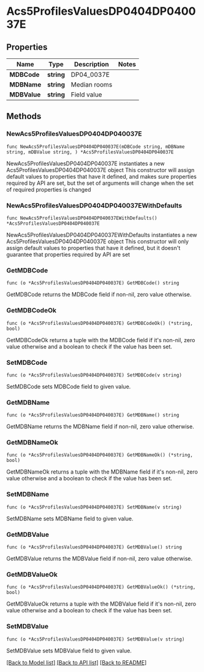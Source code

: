 # Acs5ProfilesValuesDP0404DP040037E

## Properties

Name | Type | Description | Notes
------------ | ------------- | ------------- | -------------
**MDBCode** | **string** | DP04_0037E | 
**MDBName** | **string** | Median rooms | 
**MDBValue** | **string** | Field value | 

## Methods

### NewAcs5ProfilesValuesDP0404DP040037E

`func NewAcs5ProfilesValuesDP0404DP040037E(mDBCode string, mDBName string, mDBValue string, ) *Acs5ProfilesValuesDP0404DP040037E`

NewAcs5ProfilesValuesDP0404DP040037E instantiates a new Acs5ProfilesValuesDP0404DP040037E object
This constructor will assign default values to properties that have it defined,
and makes sure properties required by API are set, but the set of arguments
will change when the set of required properties is changed

### NewAcs5ProfilesValuesDP0404DP040037EWithDefaults

`func NewAcs5ProfilesValuesDP0404DP040037EWithDefaults() *Acs5ProfilesValuesDP0404DP040037E`

NewAcs5ProfilesValuesDP0404DP040037EWithDefaults instantiates a new Acs5ProfilesValuesDP0404DP040037E object
This constructor will only assign default values to properties that have it defined,
but it doesn't guarantee that properties required by API are set

### GetMDBCode

`func (o *Acs5ProfilesValuesDP0404DP040037E) GetMDBCode() string`

GetMDBCode returns the MDBCode field if non-nil, zero value otherwise.

### GetMDBCodeOk

`func (o *Acs5ProfilesValuesDP0404DP040037E) GetMDBCodeOk() (*string, bool)`

GetMDBCodeOk returns a tuple with the MDBCode field if it's non-nil, zero value otherwise
and a boolean to check if the value has been set.

### SetMDBCode

`func (o *Acs5ProfilesValuesDP0404DP040037E) SetMDBCode(v string)`

SetMDBCode sets MDBCode field to given value.


### GetMDBName

`func (o *Acs5ProfilesValuesDP0404DP040037E) GetMDBName() string`

GetMDBName returns the MDBName field if non-nil, zero value otherwise.

### GetMDBNameOk

`func (o *Acs5ProfilesValuesDP0404DP040037E) GetMDBNameOk() (*string, bool)`

GetMDBNameOk returns a tuple with the MDBName field if it's non-nil, zero value otherwise
and a boolean to check if the value has been set.

### SetMDBName

`func (o *Acs5ProfilesValuesDP0404DP040037E) SetMDBName(v string)`

SetMDBName sets MDBName field to given value.


### GetMDBValue

`func (o *Acs5ProfilesValuesDP0404DP040037E) GetMDBValue() string`

GetMDBValue returns the MDBValue field if non-nil, zero value otherwise.

### GetMDBValueOk

`func (o *Acs5ProfilesValuesDP0404DP040037E) GetMDBValueOk() (*string, bool)`

GetMDBValueOk returns a tuple with the MDBValue field if it's non-nil, zero value otherwise
and a boolean to check if the value has been set.

### SetMDBValue

`func (o *Acs5ProfilesValuesDP0404DP040037E) SetMDBValue(v string)`

SetMDBValue sets MDBValue field to given value.



[[Back to Model list]](../README.md#documentation-for-models) [[Back to API list]](../README.md#documentation-for-api-endpoints) [[Back to README]](../README.md)


